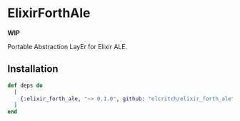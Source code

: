 # ElixirForthAle

__WIP__

Portable Abstraction LayEr for Elixir ALE. 

## Installation

```elixir
def deps do
  [
    {:elixir_forth_ale, "~> 0.1.0", github: "elcritch/elixir_forth_ale"}
  ]
end
```


